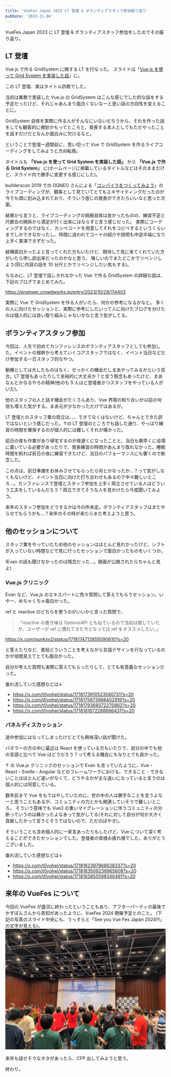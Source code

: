 ```yaml
---
title: 'VueFes Japan 2023 LT 登壇 & ボランティアスタッフ参加振り返り'
pubDate: '2023-11-04'
---
```


VueFes Japan 2023 に LT 登壇 & ボランティアスタッフ参加をしたのでその振り返り。

## LT 登壇

Vue.js で作る GridSystem に関する LT を行なった。
スライドは「[Vue.js を使って Grid System を実装した話](https://speakerdeck.com/t0yohei/vue-woshi-tute-grid-system-woshi-zhuang-sitahua)」に。

この LT 登壇、実はタイトル詐欺でした。

当初は業務で実装した Vue.js の GridSystem はこんな感じでした的な話をする予定だったけど、それじゃあんまり面白くないなーと思い話の方向性を変えることに。

GridSystem 自体を実際に作る人がそんなにいないだろうから、それを作った話をしても観客的に微妙かもってところと、発表する本人としてもただやったことを話すだけだとなんか面白みに欠けるなと。

ということで登壇一週間前に、思い切って Vue で GridSystem を作るライブコーディングをしてみようと方向転換。

タイトルも **「Vue.js を使って Grid System を実装した話」** から **「Vue.js で作る Grid System」** に(ホームページに掲載しているタイトルなどはそのままだけど、スライド内で勝手に変更する感じにした)。

builderscon 2019 での DQNEO さんによる「[コンパイラをつくってみよう](https://speakerdeck.com/dqneo/how-to-make-a-compiler)」のライブコーディングが、観客として見ていてとてもエキサイティングだったのが今でも頭に刻み込まれており、そういう感じの発表ができたらいいなと思った次第。

結果から言うと、ライブコーディングの挑戦自体は良かったものの、練習不足と尺都合の関係から満足が行く出来にはならずと言う感じだった。
実際にコーディングするのではなく、カンペコードを用意してそれをコピペするというくらいまでしかできなかったし、時間に追われてコードの紹介や説明も中途半端になり上手く実演できずだった。

結構面白かったよと言ってくれた方もいたけど、期待して見に来てくれていた方がいたら申し訳出来だったのかなと思う。
悔しいのでまたどこかでリベンジしよう(同じ内容の話を 10 分尺とかでリベンジしたい気もする)。

ちなみに、LT 登壇で話しきれなかった Vue で作る GridSystem の詳細な話は、下記のブログでまとめてみた。

https://engineer.crowdworks.jp/entry/2023/10/28/114403

実際に Vue で GridSystem を作る人がいたら、何かの参考になるかなと。
多くの人に向けたセッションと、実際に参考にしたいって人に向けたブログを分けたのは個人的には良い取り組みじゃないかなと言う気がしてる。

## ボランティアスタッフ参加

今回は、人生で初めてカンファレンスのボランティアスタッフとしても参加した。イベントの根幹から考えていくコアスタッフではなく、イベント当日などだけ参加する一日スタッフ的なやつ。

動機としては大したものはなく、せっかくの機会だしまあやってみるかという具合。LT 登壇もあったりして余裕的に大丈夫か？と言う懸念もあったけど、まあなんとかなるやろの精神(他のも 5 人ほど登壇者かつスタッフをやっている人がいた)。

他のスタッフの人と話す機会がたくさんあり、Vue 界隈の知り合いが以前の何倍も増えた気がする。まあ元が少なかっただけではあるが。

LT 登壇とのスタッフ業の両立は、、、できてなくはないけど、ちゃんとできた訳ではないという感じだった。↑の LT 登壇のところでも話した通り、やっぱり練習の時間を確保するのが個人的には難しくそれが痛かった。

前日の夜も作業があり帰宅するのが夜遅くになったことと、当日も朝早くに会場に着いている必要があったりで、発表練習の時間があんまり取れなかった。睡眠時間を削れば前日の夜に練習できたけど、当日のパフォーマンスにも響くので断念した。

この点は、前日準備をお休みさせてもらったら何とかなったか...？って気がしなくもないけど、イベント当日に向けた打ち合わせもあるので中々難しいところ...。カンファレンスで登壇とスタッフ参加を上手く両立させている人はどういう工夫をしているんだろう？両立できてそうな人を見かけたら今度聞いてみよう。

来年のスタッフ参加をどうするかは今の所未定。ボランティアスタッフはまたやらせてもらうかも...？来年のその時が来たらまた考えようと思う。

## 他のセッションについて

スタッフ業をやっていたため他のセッションはほとんど見れかったけど、シフトが入っていない時間などで見に行ったセッションで面白かったものをいくつか。

(Evan の話も聞けなかったのは残念だった...。録画が公開されたらちゃんと見よ)

### Vue.js クリニック

Evan など、Vue.js のエキスパートに色々質問して答えてもらうセッション。いやー、めちゃくちゃ面白かった。

ref と reactive のどちらを使うのがいいかと言った質問で、

> 「reactive の書き味は OptionsAPI とも似ているので当初は推していたが、ユーザーが ref に慣れてきた今となっては ref をオススメしたい。」

https://x.com/punksy2/status/1718174713955090610?s=20

と答えたりなど、普段どういうことを考えながら言語デザインを行なっているのかが垣間見えてとても面白かった。

自分が考えた質問も実際に答えてもらったりして、とても有意義なセッションだった。

垂れ流していた感想などは↓

- https://x.com/t0yohei/status/1718173910523580731?s=20
- https://x.com/t0yohei/status/1718175673968402919?s=20
- https://x.com/t0yohei/status/1718179369372270862?s=20
- https://x.com/t0yohei/status/1718181672288686431?s=20

### パネルディスカッション

途中参加にはなってしまったけどとても興味深い話が聞けた。

パネラーの方の中に最近は React を使っている方もいたりで、自分の中でも他の言語と比べて Vue はどうだろう？って考える機会にもなりとても良かった。

↑ の Vue.js クリニックのセッションで Evan も言っていたように、Vue・React・Svelte・Angular などのフレームワークにおける、できること・できないことはほとんど違いがなくて、どうやるかが主な違いになっていると言うのは個人的には同意している。

数年前まで Vue をもてはやしていたのに、世の中の人は勝手なことを言うよなーと思うこともあるが、コミュニティの力とかも関連していそうで難しいところ。
そういう意味でも Vue3 の重いマイグレーションに伴うコミュニティの分断っていうのは痛かったよなあって気がしてる(それに対して自分が何か大きく貢献したかって言うとそうではないので、ただのぼやき)。

そういうことも含め個人的に一家言あったりもしたけど、Vue について深く考えることができたセッションでした。登壇者の皆様お疲れ様でした。ありがとうございました。

垂れ流していた感想などは↓

- https://x.com/t0yohei/status/1718162397968638337?s=20
- https://x.com/t0yohei/status/1718163509236965608?s=20
- https://x.com/t0yohei/status/1718163855598346491?s=20

## 来年の VueFes について

今回の VueFes が盛況に終わったということもあり、アフターパーティの最後でかずぽんさんから告知があったように、VueFes 2024 開催予定とのこと。
(下記の写真のスライド中央にも、うっすらと「See you Vue Fes Japan 2024!!!」の文字が見える)。
![VueFes Japan 2023 After Party](../img/VueFesAfterParty.jpeg)

来年も話せそうなネタがあったら、CFP 出してみようと思う。

終わり。
